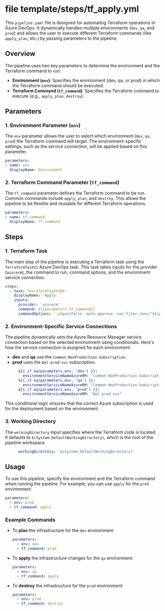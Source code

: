 # file template/steps/tf_apply.yml


This `pipeline.yaml` file is designed for automating Terraform operations in Azure DevOps. It dynamically handles multiple environments (`dev`, `qa`, and `prod`) and allows the user to execute different Terraform commands (like `apply`, `plan`, etc.) by passing parameters to the pipeline.

## Overview

The pipeline uses two key parameters to determine the environment and the Terraform command to run:
- **Environment (`env`)**: Specifies the environment (dev, qa, or prod) in which the Terraform command should be executed.
- **Terraform Command (`tf_command`)**: Specifies the Terraform command to execute (e.g., `apply`, `plan`, `destroy`).

## Parameters

### 1. **Environment Parameter (`env`)**

The `env` parameter allows the user to select which environment (`dev`, `qa`, `prod`) the Terraform command will target. The environment-specific settings, such as the service connection, will be applied based on this parameter.

```yaml
parameters:
- name: env
  displayName: Environment
```

### 2. **Terraform Command Parameter (`tf_command`)**

The `tf_command` parameter defines the Terraform command to be run. Common commands include `apply`, `plan`, and `destroy`. This allows the pipeline to be flexible and reusable for different Terraform operations.

```yaml
parameters:
- name: tf_command
  displayName: tf_command
```

## Steps

### 1. **Terraform Task**

The main step of the pipeline is executing a Terraform task using the `TerraformTaskV1` Azure DevOps task. This task takes inputs for the provider (`azurerm`), the command to run, command options, and the environment service connection.

```yaml
steps:
  - task: TerraformTaskV1@0
    displayName: 'Apply'
    inputs:
      provider: 'azurerm'
      command: ${{parameters.tf_command}}
      commandOptions: '-input=false -auto-approve -var-file=./env/"${{parameters.env}}.auto.tfvars" '
```

### 2. **Environment-Specific Service Connections**

The pipeline dynamically sets the Azure Resource Manager service connection based on the selected environment using conditionals. Here's how the service connection is assigned for each environment:

- **dev** and **qa** use the `Common-NonProduction-Subscription`.
- **prod** uses the `Ael-prod-svc` subscription.

```yaml
      ${{ if eq(parameters.env, 'dev') }}:
        environmentServiceNameAzureRM: "Common-NonProduction-Subscription"
      ${{ if eq(parameters.env, 'qa') }}:
        environmentServiceNameAzureRM: "Common-NonProduction-Subscription"
      ${{ if eq(parameters.env, 'prod') }}:
        environmentServiceNameAzureRM: "Ael-prod-svc"
```

This conditional logic ensures that the correct Azure subscription is used for the deployment based on the environment.

### 3. **Working Directory**

The `workingDirectory` input specifies where the Terraform code is located. It defaults to `$(System.DefaultWorkingDirectory)`, which is the root of the pipeline workspace.

```yaml
      workingDirectory: '$(System.DefaultWorkingDirectory)'
```

## Usage

To use this pipeline, specify the environment and the Terraform command when running the pipeline. For example, you can use `apply` for the `prod` environment:

```yaml
parameters:
  - env: prod
  - tf_command: apply
```

### Example Commands

- To **plan** the infrastructure for the `dev` environment:
  
  ```yaml
  parameters:
    - env: dev
    - tf_command: plan
  ```

- To **apply** the infrastructure changes for the `qa` environment:
  
  ```yaml
  parameters:
    - env: qa
    - tf_command: apply
  ```

- To **destroy** the infrastructure for the `prod` environment:
  
  ```yaml
  parameters:
    - env: prod
    - tf_command: destroy
  ```
